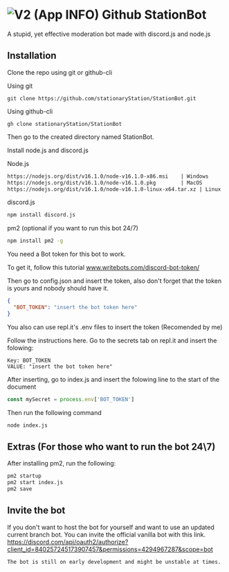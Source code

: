 # ![V2 (App INFO) Github](https://user-images.githubusercontent.com/81704775/118518156-d919d380-b705-11eb-9145-bb282e626d3a.png)  StationBot 
A stupid, yet effective moderation bot made with discord.js and node.js

## Installation
Clone the repo using git or github-cli

Using git

``` git clone https://github.com/stationaryStation/StationBot.git ```

Using github-cli 

``` gh clone stationaryStation/StationBot ```

Then go to the created directory named StationBot.

Install node.js and discord.js

Node.js
```txt
https://nodejs.org/dist/v16.1.0/node-v16.1.0-x86.msi    | Windows
https://nodejs.org/dist/v16.1.0/node-v16.1.0.pkg        | MacOS
https://nodejs.org/dist/v16.1.0/node-v16.1.0-linux-x64.tar.xz | Linux
```

discord.js

```bash
npm install discord.js
```

pm2 (optional if you want to run this bot 24/7)

```bash
npm install pm2 -g
```

You need a Bot token for this bot to work.

To get it, follow this tutorial
www.writebots.com/discord-bot-token/

Then go to config.json and insert the token, also don't forget that the token is yours and nobody should have it.
```json
{
  "BOT_TOKEN": "insert the bot token here"
}
```
You also can use repl.it's .env files to insert the token (Recomended by me)

Follow the instructions here. Go to the secrets tab on repl.it and insert the folowing:
``` env
Key: BOT_TOKEN
VALUE: "insert the bot token here"
``` 
After inserting, go to index.js and insert the folowing line to the start of the document
``` javascript
const mySecret = process.env['BOT_TOKEN']
```

Then run the following command
```bash
node index.js
```

## Extras (For those who want to run the bot 24\7)

After installing pm2, run the following:

```bash
pm2 startup
pm2 start index.js
pm2 save
```
## Invite the bot
If you don't want to host the bot for yourself and want to use an updated current branch bot. You can invite the official vanilla bot with this link.
https://discord.com/api/oauth2/authorize?client_id=840257245173907457&permissions=4294967287&scope=bot

```txt
The bot is still on early development and might be unstable at times.
```
